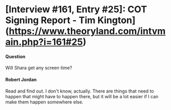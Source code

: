 # [Interview #161, Entry #25]: COT Signing Report - Tim Kington](https://www.theoryland.com/intvmain.php?i=161#25)

#### Question

Will Shara get any screen time?

#### Robert Jordan

Read and find out. I don't know, actually. There are things that need to happen that might have to happen there, but it will be a lot easier if I can make them happen somewhere else.

